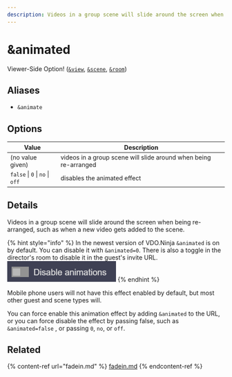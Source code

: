 ```yaml
---
description: Videos in a group scene will slide around the screen when being re-arranged
---
```


# \&animated

Viewer-Side Option! ([`&view`](view.md), [`&scene`](scene.md), [`&room`](../../general-settings/room.md))

## Aliases

* `&animate`

## Options

| Value                           | Description                                                      |
| ------------------------------- | ---------------------------------------------------------------- |
| (no value given)                | videos in a group scene will slide around when being re-arranged |
| `false` \| `0` \| `no` \| `off` | disables the animated effect                                     |

## Details

Videos in a group scene will slide around the screen when being re-arranged, such as when a new video gets added to the scene.

{% hint style="info" %}
In the newest version of VDO.Ninja `&animated` is on by default. You can disable it with `&animated=0`. There is also a toggle in the director's room to disable it in the guest's invite URL.\
![](<../../.gitbook/assets/image (1).png>)
{% endhint %}

Mobile phone users will not have this effect enabled by default, but most other guest and scene types will.

You can force enable this animation effect by adding `&animated` to the URL, or you can force disable the effect by passing false, such as `&animated=false` , or passing `0`, `no`, or `off`.

## Related

{% content-ref url="fadein.md" %}
[fadein.md](fadein.md)
{% endcontent-ref %}
